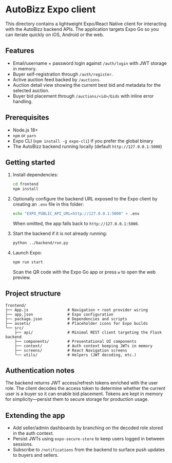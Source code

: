 # AutoBizz Expo client

This directory contains a lightweight Expo/React Native client for interacting with the AutoBizz backend APIs. The application targets Expo Go so you can iterate quickly on iOS, Android or the web.

## Features

- Email/username + password login against `/auth/login` with JWT storage in memory.
- Buyer self-registration through `/auth/register`.
- Active auction feed backed by `/auctions`.
- Auction detail view showing the current best bid and metadata for the selected auction.
- Buyer bid placement through `/auctions/<id>/bids` with inline error handling.

## Prerequisites

- Node.js 18+
- `npm` or `yarn`
- Expo CLI (`npm install -g expo-cli`) if you prefer the global binary
- The AutoBizz backend running locally (default `http://127.0.0.1:5000`)

## Getting started

1. Install dependencies:

   ```bash
   cd frontend
   npm install
   ```

2. Optionally configure the backend URL exposed to the Expo client by creating an `.env` file in this folder:

   ```bash
   echo "EXPO_PUBLIC_API_URL=http://127.0.0.1:5000" > .env
   ```

   When omitted, the app falls back to `http://127.0.0.1:5000`.

3. Start the backend if it is not already running:

   ```bash
   python ../backend/run.py
   ```

4. Launch Expo:

   ```bash
   npm run start
   ```

   Scan the QR code with the Expo Go app or press `w` to open the web preview.

## Project structure

```
frontend/
├── App.js                 # Navigation + root provider wiring
├── app.json               # Expo configuration
├── package.json           # Dependencies and scripts
├── assets/                # Placeholder icons for Expo builds
└── src/
    ├── api/               # Minimal REST client targeting the Flask backend
    ├── components/        # Presentational UI components
    ├── context/           # Auth context keeping JWTs in memory
    ├── screens/           # React Navigation screens
    └── utils/             # Helpers (JWT decoding, etc.)
```

## Authentication notes

The backend returns JWT access/refresh tokens enriched with the user role. The client decodes the access token to determine whether the current user is a buyer so it can enable bid placement. Tokens are kept in memory for simplicity—persist them to secure storage for production usage.

## Extending the app

- Add seller/admin dashboards by branching on the decoded role stored in the auth context.
- Persist JWTs using `expo-secure-store` to keep users logged in between sessions.
- Subscribe to `/notifications` from the backend to surface push updates to buyers and sellers.
